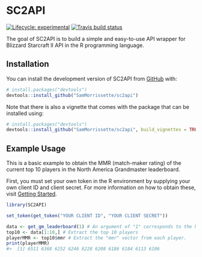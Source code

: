 
<!-- README.md is generated from README.Rmd. Please edit that file -->

# SC2API

<!-- badges: start -->

[![Lifecycle:
experimental](https://img.shields.io/badge/lifecycle-experimental-orange.svg)](https://www.tidyverse.org/lifecycle/#experimental)
[![Travis build
status](https://travis-ci.com/SamMorrissette/sc2api.svg?branch=master)](https://travis-ci.com/SamMorrissette/sc2api)
<!-- badges: end -->

The goal of SC2API is to build a simple and easy-to-use API wrapper for
Blizzard Starcraft II API in the R programming language.

## Installation

You can install the development version of SC2API from
[GitHub](https://github.com/) with:

``` r
# install.packages("devtools")
devtools::install_github("SamMorrissette/sc2api")
```

Note that there is also a vignette that comes with the package that can
be installed using:

``` r
# install.packages("devtools")
devtools::install_github("SamMorrissette/sc2api", build_vignettes = TRUE, dependencies = TRUE)
```

## Example Usage

This is a basic example to obtain the MMR (match-maker rating) of the
current top 10 players in the North America Grandmaster leaderboard.

First, you must set your own token in the R environment by supplying
your own client ID and client secret. For more information on how to
obtain these, visit [Getting
Started](https://develop.battle.net/documentation/guides/getting-started).

``` r
library(SC2API)
```

``` r
set_token(get_token("YOUR CLIENT ID", "YOUR CLIENT SECRET"))
```

``` r
data <- get_gm_leaderboard(1) # An argument of "1" corresponds to the North American ladder.
top10 <- data[1:10,] # Extract the top 10 players
playerMMR <- top10$mmr # Extract the "mmr" vector from each player. 
print(playerMMR)
#>  [1] 6511 6368 6252 6246 6228 6208 6186 6184 6113 6106
```
